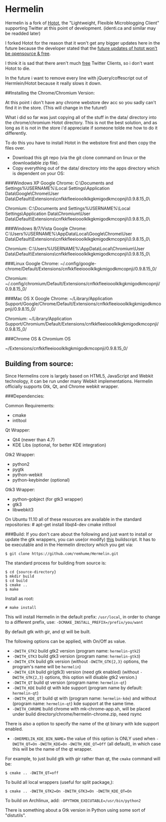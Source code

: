 # Hermelin
Hermelin is a fork of [Hotot](https://github.com/lyricat/Hotot), the "Lightweight, Flexible Microblogging Client" supporting Twitter at this point of development. (identi.ca and similar may be readded later)

I forked Hotot for the reason that it won't get any bigger updates here in the future because the developer stated that the [future updates of hotot won't be opensource & free](https://d34d.de/?p=160).

I think it is sad that there aren't much [free](https://www.gnu.org/philosophy/free-sw.html) Twitter Clients, so i don't want
Hotot to die.

In the future i want to remove every line with jQuery/coffescript out of Hermlein/Hotot because it really slows it down.

##Installing the Chrome/Chromium Version:

At this point i don't have any chrome webstore dev acc so you sadly can't find it in the store. (This will change in the future!)

What i did so far was just copying all of the stuff in the data/ directory into the chrome/chromium Hotot directory.
This is not the best solution, and as long as it is not in the store i'd appreciate if someone tolde me how to do it differently.

To do this you have to install Hotot in the webstore first and then copy the files over.

* Download this git repo (via the git clone command on linux or the downloadable zip file).
* Copy everything out of the data/ directory into the apps directory which is dependent on your OS:

###Windows XP
Google Chrome:
C:\Documents and Settings\%USERNAME%\Local Settings\Application Data\Google\Chrome\User Data\Default\Extensions\cnfkkfleeiooolklkgkmigodkmcopnji\0.9.8.15_0\

Chromium:
C:\Documents and Settings\%USERNAME%\Local Settings\Application Data\Chromium\User Data\Default\Extensions\cnfkkfleeiooolklkgkmigodkmcopnji\0.9.8.15_0\

###Windows 8/7/Vista
Google Chrome:
C:\Users\%USERNAME%\AppData\Local\Google\Chrome\User Data\Default\Extensions\cnfkkfleeiooolklkgkmigodkmcopnji\0.9.8.15_0\

Chromium:
C:\Users\%USERNAME%\AppData\Local\Chromium\User Data\Default\Extensions\cnfkkfleeiooolklkgkmigodkmcopnji\0.9.8.15_0\

###Linux
Google Chrome:
~/.config/google-chrome/Default/Extensions/cnfkkfleeiooolklkgkmigodkmcopnji/0.9.8.15_0/

Chromium:
~/.config/chromium/Default/Extensions/cnfkkfleeiooolklkgkmigodkmcopnji/0.9.8.15_0/

###Mac OS X
Google Chrome:
~/Library/Application Support/Google/Chrome/Default/Extensions/cnfkkfleeiooolklkgkmigodkmcopnji/0.9.8.15_0/

Chromium:
~/Library/Application Support/Chromium/Default/Extensions/cnfkkfleeiooolklkgkmigodkmcopnji/0.9.8.15_0/

###Chrome OS & Chromium OS

~/Extensions/cnfkkfleeiooolklkgkmigodkmcopnji/0.9.8.15_0/

## Building from source:
Since Hermelins core is largely based on HTML5, JavaScript and Webkit technology, it can be run under many Webkit implementations. Hermelin officially supports Gtk, Qt, and Chrome webkit wrapper.

###Dependencies:

Common Requirements:
* cmake
* intltool

Qt Wrapper:
* Qt4 (newer than 4.7)
* KDE Libs (optional, for better KDE integration)

Gtk2 Wrapper:
* python2
* pygtk
* python-webkit
* python-keybinder (optional)

Gtk3 Wrapper:
* python-gobject (for gtk3 wrapper)
* gtk3
* libwebkit3

On Ubuntu 11.10 all of these resources are available in the standard repositories:
    # apt-get install libqt4-dev cmake intltool

###Build:
If you don't care about the following and just want to install or update the gtk
wrappers, you can use(or modify) [this](https://gist.github.com/fliiiix/8146460) buildscript.
It has to be executable and in the Hermelin directory which you get via:

    $ git clone https://github.com/remhume/Hermelin.git



The standard process for building from source is:

    $ cd {source-directory}
    $ mkdir build
    $ cd build
    $ cmake ..
    $ make

Install as root:

    # make install

This will install Hermelin in the default prefix: `/usr/local`, in order to change
to a different prefix, use:
`-DCMAKE_INSTALL_PREFIX=/prefix/you/want`

By default gtk with gir, and qt will be built.

The following options can be applied, with On/Off as value.

* `-DWITH_GTK2` build gtk2 version (program name: `hermelin-gtk2`)
* `-DWITH_GTK3` build gtk3 version (program name: `hermelin-gtk3`)
* `-DWITH_GTK` build gtk version (without `-DWITH_GTK{2,3}` options, the program's name will be `hermelin`)
* `-DWITH_GIR` build gir(gtk3) version (need gtk enabled) (without `-DWITH_GTK{2,3}` options, this option will disable gtk2 version.)
* `-DWITH_QT` build qt version (program name: `hermelin-qt`)
* `-DWITH_KDE` build qt with kde support (program name by default: `hermelin-qt`)
* `-DWITH_KDE_QT` build qt with (program name: `hermelin-kde`) and without (program name: `hermelin-qt`) kde support at the same time.
* `-DWITH_CHROME` build chrome with mk-chrome-app.sh, will be placed under build directory/chrome/hermelin-chrome.zip, need rsync

There is also a option to specify the name of the qt binary with kde support enabled.

* `-DHERMELIN_KDE_BIN_NAME=` the value of this option is ONLY used when `-DWITH_QT=On` `-DWITH_KDE=On` `-DWITH_KDE_QT=Off` (all default), in which case this will be the name of the qt wrapper.

For example, to just build gtk with gir rather than qt, the `cmake` command
will be:

    $ cmake .. -DWITH_QT=off

To build all local wrappers (useful for split package,):

    $ cmake .. -DWITH_GTK2=On -DWITH_GTK3=On -DWITH_KDE_QT=On

To build on Archlinux, add:
`-DPYTHON_EXECUTABLE=/usr/bin/python2`

There is something about a Gtk version in Python using some sort of
"distutils".
